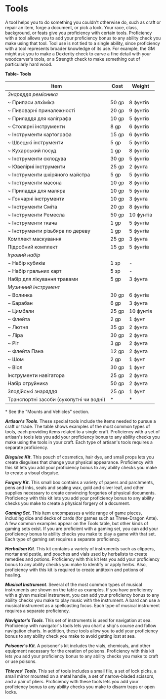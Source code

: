 # Tools

A tool helps you to do something you couldn't otherwise do, such as craft or repair an item, forge a document, or pick a lock. Your race, class, background, or feats give you proficiency with certain tools. Proficiency with a tool allows you to add your proficiency bonus to any ability check you make using that tool. Tool use is not tied to a single ability, since proficiency with a tool represents broader knowledge of its use. For example, the GM might ask you to make a Dexterity check to carve a fine detail with your woodcarver's tools, or a Strength check to make something out of particularly hard wood.

**Table- Tools**

| Item                                    | Cost  | Weight    |
| --------------------------------------- | ----- | --------- |
| *Знаряддя ремісника*                    |       |           |
| ~ Припаси алхіміка                      | 50 gp | 8 фунтів  |
| ~ Пивоварні приналежності               | 20 gp | 9 фунтів  |
| ~ Приладдя для каліграфа                | 10 gp | 5 фунтів  |
| ~ Столярні інструменти                  | 8 gp  | 6 фунтів  |
| ~ Інструменти картографа                | 15 gp | 6 фунтів  |
| ~ Швецькі інструменти                   | 5 gp  | 5 фунтів  |
| ~ Кухарський посуд                      | 1 gp  | 8 фунтів  |
| ~ Інструменти склодува                  | 30 gp | 5 фунтів  |
| ~ Ювелірні інструменти                  | 25 gp | 2 фунта   |
| ~ Інструменти шкіряного майстра         | 5 gp  | 5 фунтів  |
| ~ Інструменти масона                    | 10 gp | 8 фунтів  |
| ~ Приладдя для маляра                   | 10 gp | 5 фунтів  |
| ~ Гончарні інструменти                  | 10 gp | 3 фунта   |
| ~ Інструменти Сміта                     | 20 gp | 8 фунтів  |
| ~ Інструменти Ремесла                   | 50 gp | 10 фунтів |
| ~ Інструменти ткача                     | 1 gp  | 5 фунтів  |
| ~ Інструменти різьбяра по дереву        | 1 gp  | 5 фунтів  |
| Комплект маскування                     | 25 gp | 3 фунта   |
| Підробний комплект                      | 15 gp | 5 фунтів  |
| *Ігровий набір*                         |       |           |
| ~ Набір кубиків                         | 1 зр  | -         |
| ~ Набір гральних карт                   | 5 зр  | -         |
| Набір для лікування травами             | 5 gp  | 3 фунта   |
| *Музичний інструмент*                   |       |           |
| ~ Волинка                               | 30 gp | 6 фунтів  |
| ~ Барабан                               | 6 gp  | 3 фунта   |
| ~ Цимбали                               | 25 gp | 10 фунтів |
| ~ Флейта                                | 2 gp  | 1 фунт    |
| ~ Лютня                                 | 35 gp | 2 фунта   |
| ~ Ліра                                  | 30 gp | 2 фунта   |
| ~ Ріг                                   | 3 gp  | 2 фунта   |
| ~ Флейта Пана                           | 12 gp | 2 фунта   |
| ~ Шом                                   | 2 gp  | 1 фунт    |
| ~ Віол                                  | 30 gp | 1 фунт    |
| Інструменти навігатора                  | 25 gp | 2 фунта   |
| Набір отруйника                         | 50 gp | 2 фунта   |
| Злодійські знаряддя                     | 25 gp | 1 фунт    |
| Транспортні засоби (сухопутні чи водні) | *     | *         |

\* See the "Mounts and Vehicles" section.

***Artisan's Tools***. These special tools include the items needed to pursue a craft or trade. The table shows examples of the most common types of tools, each providing items related to a single craft. Proficiency with a set of artisan's tools lets you add your proficiency bonus to any ability checks you make using the tools in your craft. Each type of artisan's tools requires a separate proficiency.

***Disguise Kit***. This pouch of cosmetics, hair dye, and small props lets you create disguises that change your physical appearance. Proficiency with this kit lets you add your proficiency bonus to any ability checks you make to create a visual disguise.

***Forgery Kit***. This small box contains a variety of papers and parchments, pens and inks, seals and sealing wax, gold and silver leaf, and other supplies necessary to create convincing forgeries of physical documents. Proficiency with this kit lets you add your proficiency bonus to any ability checks you make to create a physical forgery of a document.

***Gaming Set***. This item encompasses a wide range of game pieces, including dice and decks of cards (for games such as Three-Dragon Ante). A few common examples appear on the Tools table, but other kinds of gaming sets exist. If you are proficient with a gaming set, you can add your proficiency bonus to ability checks you make to play a game with that set. Each type of gaming set requires a separate proficiency.

***Herbalism Kit***. This kit contains a variety of instruments such as clippers, mortar and pestle, and pouches and vials used by herbalists to create remedies and potions. Proficiency with this kit lets you add your proficiency bonus to any ability checks you make to identify or apply herbs. Also, proficiency with this kit is required to create antitoxin and potions of healing.

***Musical Instrument***. Several of the most common types of musical instruments are shown on the table as examples. If you have proficiency with a given musical instrument, you can add your proficiency bonus to any ability checks you make to play music with the instrument. A bard can use a musical instrument as a spellcasting focus. Each type of musical instrument requires a separate proficiency.

***Navigator's Tools***. This set of instruments is used for navigation at sea. Proficiency with navigator's tools lets you chart a ship's course and follow navigation charts. In addition, these tools allow you to add your proficiency bonus to any ability check you make to avoid getting lost at sea.

***Poisoner's Kit***. A poisoner's kit includes the vials, chemicals, and other equipment necessary for the creation of poisons. Proficiency with this kit lets you add your proficiency bonus to any ability checks you make to craft or use poisons.

***Thieves' Tools***. This set of tools includes a small file, a set of lock picks, a small mirror mounted on a metal handle, a set of narrow-bladed scissors, and a pair of pliers. Proficiency with these tools lets you add your proficiency bonus to any ability checks you make to disarm traps or open locks.